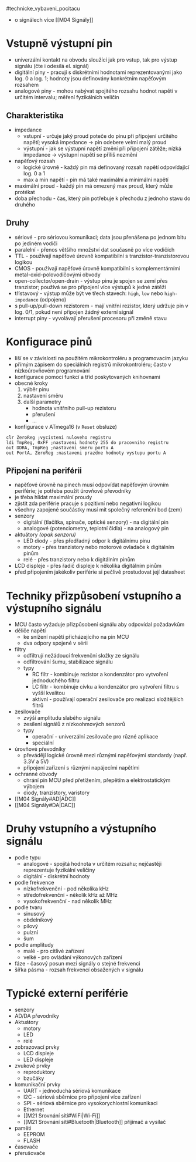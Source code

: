#technicke_vybaveni_pocitacu 
* o signálech více [[M04 Signály]]
# Vstupně výstupní pin
* univerzální kontakt na obvodu sloužící jak pro vstup, tak pro výstup signálu (čte i odesílá el. signál)
* digitální piny - pracují s diskrétními hodnotami reprezentovanými jako log. 0 a log. 1; hodnoty jsou definovány konkrétním napěťovým rozsahem
* analogové piny - mohou nabývat spojitého rozsahu hodnot napětí v určitém intervalu; měření fyzikálních veličin
## Charakteristika
* impedance
	* vstupní - určuje jaký proud poteče do pinu při připojení určitého napětí; vysoká impedance → pin odebere velmi malý proud
	* výstupní - jak se výstupní napětí změní při připojení zátěže; nízká impedance → výstupní napětí se příliš nezmění
* napěťový rozsah
	* logické úrovně - každý pin má definovaný rozsah napětí odpovídající log. 0 a 1
	* max a min napětí - pin má také maximální a minimální napětí
* maximální proud - každý pin má omezený max proud, který může protékat
* doba přechodu - čas, který pin potřebuje k přechodu z jednoho stavu do druhého
## Druhy
* sériové - pro sériovou komunikaci; data jsou přenášena po jednom bitu po jediném vodiči
* paralelní - přenos většího množství dat současně po více vodičích
* TTL - používají napěťové úrovně kompatibilní s tranzistor-tranzistorovou logikou
* CMOS - používají napěťové úrovně kompatibilní s komplementárními metal-oxid-polovodičovými obvody
* open-collector/open-drain - výstup pinu je spojen se zemí přes tranzistor; používá se pro připojení více výstupů k jedné zátěži
* třístavový - výstup může být ve třech stavech: `high`, `low` nebo `high-impedance` (odpojeno)
* s pull-up/pull-down rezistorem - mají vnitřní rezistor, který udržuje pin v log. 0/1, pokud není připojen žádný externí signál
* interrupt piny - vyvolávají přerušení procesoru při změně stavu
# Konfigurace pinů
* liší se v závislosti na použitém mikrokontroléru a programovacím jazyku
* přímým zápisem do speciálních registrů mikrokontroléru; často v nízkoúrovňovém programování
* konfigurace pomocí funkcí a tříd poskytovaných knihovnami
* obecné kroky
	1) výběr pinu
	2) nastavení směru
	3) další parametry
		* hodnota vnitřního pull-up rezistoru
		* přerušení
		* ...
* konfigurace v ATmega16 (v `Reset` obsluze)

```assembly
clr ZeroReg ;vycisteni nuloveho registru
ldi	TmpReg, 0xFF ;nastaveni hodnoty 255 do pracovniho registru
out	DDRA, TmpReg ;nastaveni smeru portu A
out	PortA, ZeroReg ;nastaveni prazdne hodnoty vystupu portu A
```

## Připojení na periférii
* napěťové úrovně na pinech musí odpovídat napěťovým úrovním periférie; je potřeba použít úrovňové převodníky
* je třeba hlídat maximální proudy
* zjistit zda periférie pracuje s pozitivní nebo negativní logikou
* všechny zapojené součástky musí mít společný referenční bod (zem)
* senzory
	* digitální (tlačítka, spínače, optické senzory) - na digitální pin
	* analogové (potenciometry, teplotní čidla) - na analogový pin
* aktuátory *(opak senzoru)*
	* LED diody - přes předřadný odpor k digitálnímu pinu
	* motory - přes tranzistory nebo motorové ovladače k digitálním pinům
	* relé - přes tranzistory nebo k digitálním pinům
* LCD displeje - přes řadič displeje k několika digitálním pinům
* před připojením jakékoliv periférie si pečlivě prostudovat její datasheet
# Techniky přizpůsobení vstupního a výstupního signálu
* MCU často vyžaduje přizpůsobení signálu aby odpovídal požadavkům
* děliče napětí
	* ke snížení napětí přicházejícího na pin MCU
	* dva odpory spojené v sérii
* filtry
	* odfiltrují nežádoucí frekvenční složky ze signálu
	* odfiltrování šumu, stabilizace signálu
	* typy
		* RC filtr - kombinuje rezistor a kondenzátor pro vytvoření jednoduchého filtru
		* LC filtr - kombinuje cívku a kondenzátor pro vytvoření filtru s vyšší kvalitou
		* aktivní - používají operační zesilovače pro realizaci složitějších filtrů
* zesilovače
	* zvýší amplitudu slabého signálu
	* zesílení signálů z nízkoohmových senzorů
	* typy
		* operační - univerzální zesilovače pro různé aplikace
		* speciální
* úrovňové převodníky
	* převádějí logické úrovně mezi různými napěťovými standardy (např. 3.3V a 5V)
	* připojení zařízení s různými napájecími napětími
* ochranné obvody
	* chrání pin MCU před přetížením, přepětím a elektrostatickým výbojem
	* diody, tranzistory, varistory
* [[M04 Signály#AD|ADC]]
* [[M04 Signály#DA|DAC]]
# Druhy vstupního a výstupního signálu
* podle typu
	* analogové - spojitá hodnota v určitém rozsahu; nejčastěji reprezentuje fyzikální veličiny
	* digitální - diskrétní hodnoty
* podle frekvence
	* nízkofrekvenční - pod několika kHz
	* středofrekvenční - několik kHz až MHz
	* vysokofrekvenční - nad několik MHz
* podle tvaru
	* sinusový
	* obdelníkový
	* pilový
	* pulzní
	* šum
* podle amplitudy
	* malé - pro citlivé zařízení
	* velké - pro ovládání výkonových zařízení
* fáze - časový posun mezi signály o stejné frekvenci
* šířka pásma - rozsah frekvencí obsažených v signálu
# Typické externí periférie
* senzory
* AD/DA převodníky
* Aktuátory
	* motory
	* LED
	* relé
* zobrazovací prvky
	* LCD displeje
	* LED displeje
* zvukové prvky
	* reproduktory
	* bzučáky
* komunikační prvky
	* UART - jednoduchá sériová komunikace
	* I2C - sériová sběrnice pro připojení více zařízení
	* SPI - sériová sběrnice pro vysokorychlostní komunikaci
	* Ethernet
	* [[M21 Srovnání sítí#WiFi|Wi-Fi]]
	* [[M21 Srovnání sítí#Bluetooth|Bluetooth]] přijímač a vysílač
* paměti
	* EEPROM
	* FLASH
* časovače
* přerušovače
